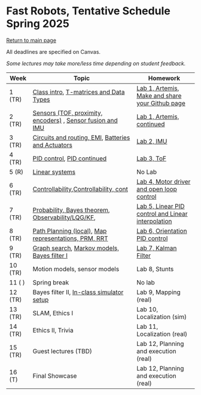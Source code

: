 # Fast Robots, Tentative Schedule Spring 2025
[Return to main page](./index.md)

All deadlines are specified on Canvas.

*Some lectures may take more/less time depending on student feedback.*


| Week    | Topic                                                                | Homework                                                                                   |
| ------- | -------------------------------------------------------------------- | ------------------------------------------------------------------------------------------ |
| 1  (TR) | [Class intro](./lectures/FastRobots2025_Lecture1_Introduction.pdf), [T-matrices and Data Types](./lectures/FastRobots2025_Lecture2_Tmatrices.pdf)         | [Lab 1, Artemis](labs/Lab1.md), [Make and share your Github page ](./tutorials/webpage_help.md) |
| 2  (TR) | [Sensors (TOF, proximity, encoders)](./lectures/FastRobots2025_Lecture3_Sensors.pdf) , [Sensor fusion and IMU](./lectures/FastRobots2025_Lecture4_SensorFusionIMU.pdf)            | [Lab 1, Artemis, continued](labs/Lab1.md)                                                  |
| 3  (TR) | [Circuits and routing, EMI](./lectures/FastRobots2025_Lecture5_EMIRouting.pdf), [Batteries and Actuators](./lectures/FastRobots2025_Lecture6_BatteryActuator.pdf)                               | [Lab 2, IMU](labs/Lab2.md)                                                           | 
| 4  (TR) | [PID control](./lectures/FastRobots2025_Lecture7_PID.pdf), [PID continued](./lectures/FastRobots2025_Lecture8_PIDcont.pdf)                                          | [Lab 3, ToF](labs/Lab3.md)                                                           |
| 5  (R) | [Linear systems](./lectures/FastRobots2025_Lecture9_LinearSystems.pdf)                                        | No Lab                            |
| 6  (TR) | [Controllability](./lectures/FastRobots2025_Lecture10_Controllability.pdf),[Controllability, cont](./lectures/FastRobots2025_Lecture11_Controllabilitycont.pdf)                                                  | [Lab 4, Motor driver and open loop control](labs/Lab4.md)                                                                         |
| 7  (TR) | [Probability, Bayes theorem](./lectures/FastRobots-12-Probability_BayesTheorem.pdf), [Observability/LQG/KF](./lectures/FastRobots2025_Lecture13_Observability.pdf),                                     | [Lab 5, Linear PID control and Linear interpolation](labs/Lab5.md)                                            |
| 8  (TR) | [Path Planning (local)](./lectures/FastRobots2025_Lecture14_KFcont.pdf), [Map representations, PRM, RRT](./lectures/FastRobots2025_Lecture15_mapsgraphs.pdf)                                              | [Lab 6, Orientation PID control](labs/Lab6.md)                              |
| 9  (TR) | [Graph search](./lectures/FastRobots2025_Lecture16_graphsearch.pdf), [Markov models, Bayes filter I](./lectures/FastRobots2025_Lecture17_markov_bayesfilter1.pdf)                            | [Lab 7, Kalman Filter](labs/Lab7.md)                                                         |
| 10 (TR) | Motion models, sensor models                         | Lab 8, Stunts                                                     |
| 11 (  ) | Spring break                                                         | No lab                                                                          |
| 12 (TR) | Bayes filter II, [In-class simulator setup](FastRobots-Sim.md)       | Lab 9, Mapping (real)                                               |
| 13 (TR) | SLAM, Ethics I                                                       | Lab 10, Localization (sim)                                          |
| 14 (TR) | Ethics II, Trivia                                                    | Lab 11, Localization (real)                                         |
| 15 (TR) | Guest lectures (TBD)    | Lab 12, Planning and execution (real)                              |
| 16 (T)  | Final Showcase                                                       | Lab 12, Planning and execution (real)                               |
